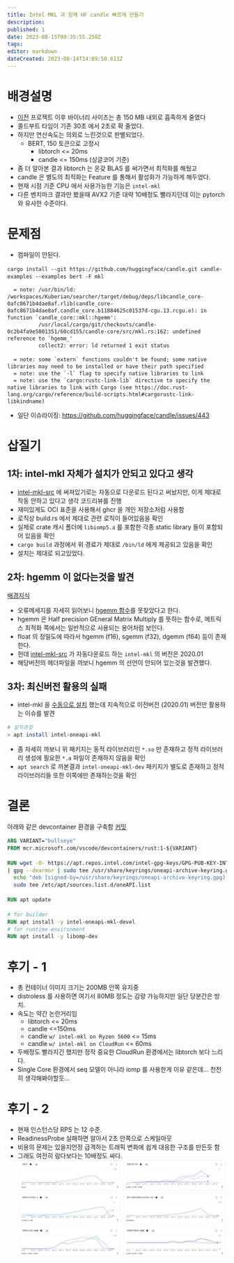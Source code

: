 ```yaml
---
title: Intel MKL 과 함께 HF candle 빠르게 만들기
description: 
published: 1
date: 2023-08-15T09:35:55.250Z
tags: 
editor: markdown
dateCreated: 2023-08-14T14:09:50.613Z
---
```


# 배경설명
- [이전](./minimal) 프로젝트 이후 바이너리 사이즈는 총 150 MB 내외로 흡족하게 줄였다
- 콜드부트 타임이 기존 30초 에서 2초로 확 줄었다.
- 하지만 연산속도는 의외로 느린것으로 판별되었다.
  - BERT, 150 토큰으로 고정시
    - libtorch <= 20ms
    - candle <= 150ms
    (싱글코어 기준)
- 좀 더 알아본 결과 libtorch 는 온갖 BLAS 를 써가면서 최적화를 해뒀고
- candle 은 별도의 최적화는 Feature 를 통해서 활성화가 가능하게 해두었다.
- 현재 시점 기준 CPU 에서 사용가능한 기능은 `intel-mkl` 
- 다른 벤치마크 결과만 봤을때 AVX2 기준 대략 10배정도 빨라지던데 이는 pytorch 와 유사한 수준이다.

# 문제점

- 컴파일이 안된다.

`cargo install --git https://github.com/huggingface/candle.git candle-examples --examples bert -F mkl`
```
  = note: /usr/bin/ld: /workspaces/Kuberian/searcher/target/debug/deps/libcandle_core-0afc8671b4dae8af.rlib(candle_core-0afc8671b4dae8af.candle_core.b11884625c01537d-cgu.13.rcgu.o): in function `candle_core::mkl::hgemm':
          /usr/local/cargo/git/checkouts/candle-0c2b4fa9e5801351/60cd155/candle-core/src/mkl.rs:162: undefined reference to `hgemm_'
          collect2: error: ld returned 1 exit status
          
  = note: some `extern` functions couldn't be found; some native libraries may need to be installed or have their path specified
  = note: use the `-l` flag to specify native libraries to link
  = note: use the `cargo:rustc-link-lib` directive to specify the native libraries to link with Cargo (see https://doc.rust-lang.org/cargo/reference/build-scripts.html#cargorustc-link-libkindname)
```
- 일단 이슈라이징: https://github.com/huggingface/candle/issues/443

# 삽질기

## 1차: intel-mkl 자체가 설치가 안되고 있다고 생각

- [intel-mkl-src](https://github.com/rust-math/intel-mkl-src) 에 써져있기로는 자동으로 다운로드 된다고 써놨지만, 이게 제대로 작동 안하고 있다고 생각 코드리뷰를 진행
- 재미있게도 OCI 표준을 사용해서 ghcr 을 개인 저장소처럼 사용함
- 로직상 build.rs 에서 제대로 관련 로직이 들어있음을 확인
- 실제로 crate 캐시 폴더에 `libiomp5.a` 를 포함한 각종 static library 들이 포함되어 있음을 확인
- `cargo build` 과정에서 위 경료가 제대로 `/bin/ld` 에게 제공되고 있음을 확인
- 설치는 제대로 되고있었다.

## 2차: hgemm 이 없다는것을 발견

[배경지식](https://lappweb.in2p3.fr/~paubert/ASTERICS_HPC/10-1-3605.html)
- 오류메세지를 자세히 읽어보니 [hgemm 함수](https://github.com/huggingface/candle/blob/495e0b758035039e902819f3ed059725d0593be1/candle-core/src/mkl.rs#L147)를 못찾았다고 한다.
- hgemm 은 Half precision GEneral Matrix Multiply 를 뜻하는 함수로, 메트릭스 최적화 쪽에서는 일반적으로 사용되는 용어처럼 보인다.
- float 의 정밀도에 따라서 hgemm (f16), sgemm (f32), dgemm (f64) 등이 존재한다.
- 헌데 [intel-mkl-src](https://github.com/rust-math/intel-mkl-src) 가 자동다운로드 하는 `intel-mkl` 의 버전은 2020.01
- 해당버전의 헤더파일을 까보니 hgemm 의 선언이 안되어 있는것을 발견했다.

## 3차: 최신버전 활용의 실패

- intel-mkl 을 [수동으로 설치](https://www.intel.com/content/www/us/en/developer/tools/oneapi/onemkl-download.html?operatingsystem=linux&distributions=aptpackagemanager) 했는데 지속적으로 이전버전 (2020.01) 버전만 활용하는 이슈를 발견
```bash
# 설치과정
> apt install intel-oneapi-mkl
```
- 좀 자세히 까보니 위 패키지는 동적 라이브러리인 `*.so` 만 존재하고 정적 라이브러리 생성에 필요한 `*.a` 파일이 존재하지 않음을 확인
- `apt search` 로 까본결과 `intel-oneapi-mkl-dev` 패키지가 별도로 존재하고 정적 라이브러리들 또한 이쪽에만 존재하는것을 확인

# 결론

아래와 같은 devcontainer 환경을 구축함 [커밋](https://github.com/iwanhae/Kuberian/commit/6f083b3bf90750189a4df690a6da733a814319b9#diff-3f5f9370fc4be17b456856e3aeef04db05c0ccb4b74062b626334cd28ecb9dadR1-R13)

```Dockerfile
ARG VARIANT="bullseye"
FROM mcr.microsoft.com/vscode/devcontainers/rust:1-${VARIANT}

RUN wget -O- https://apt.repos.intel.com/intel-gpg-keys/GPG-PUB-KEY-INTEL-SW-PRODUCTS.PUB \
| gpg --dearmor | sudo tee /usr/share/keyrings/oneapi-archive-keyring.gpg > /dev/null && \
  echo "deb [signed-by=/usr/share/keyrings/oneapi-archive-keyring.gpg] https://apt.repos.intel.com/oneapi all main" | \
  sudo tee /etc/apt/sources.list.d/oneAPI.list

RUN apt update

# for builder
RUN apt install -y intel-oneapi-mkl-devel
# for runtime environment
RUN apt install -y libomp-dev
```

# 후기 - 1

- 총 컨테이너 이미지 크기는 200MB 안쪽 유지중 
- distroless 를 사용하면 여기서 80MB 정도는 감량 가능하지만 일단 당분간은 방치.
- 속도는 약간 논란거리임
  - libtorch <= 20ms
  - candle <=150ms
  - candle `w/ intel-mkl on Ryzen 5600` <= 15ms
  - candle `w/ intel-mkl on CloudRun` <= 60ms
- 두배정도 빨라지긴 했지만 정작 중요한 CloudRun 환경에서는 libtorch 보다 느리다. 
- Single Core 환경에서 seq 모델이 아니라 iomp 를 사용한게 이유 같은데... 천천히 생각해봐야할듯...

# 후기 - 2 
- 현재 인스턴스당 RPS 는 12 수준. 
- ReadinessProbe 실패하면 알아서 2초 안쪽으로 스케일아웃
- 비용의 문제는 있을지언정 급격하는 트래픽 변화에 쉽게 대응한 구조를 만든듯 함
- 그래도 여전히 람다보다는 10배정도 싸다.
![kuberian_intel_mkl_hpa.png](/kuberian_intel_mkl_hpa.png)